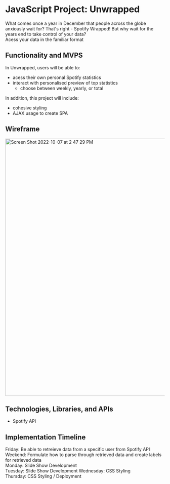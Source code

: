 # JavaScript Project: Unwrapped
What comes once a year in December that people across the globe anxiously wait for? That's right - Spotify Wrapped! But why wait for the years end to take control of your data?  
Acess your data in the familiar format 

## Functionality and MVPS
In Unwrapped, users will be able to:
- acess their own personal Spotify statistics
- interact with personalised preview of top statistics
  - choose between weekly, yearly, or total

In addition, this project will include:
- cohesive styling
- AJAX usage to create SPA 

## Wireframe
<img width="813" alt="Screen Shot 2022-10-07 at 2 47 29 PM" src="https://user-images.githubusercontent.com/65314998/195654795-eb2c4013-8126-41f4-8484-c501038c7ead.png">

## Technologies, Libraries, and APIs
- Spotify API

## Implementation Timeline
Friday: Be able to retreieve data from a specific user from Spotify API 
Weekend: Formulate how to parse through retrieved data and create labels for retrieved data  
Monday: Slide Show Development  
Tuesday: Slide Show Development
Wednesday: CSS Styling  
Thursday: CSS Styling / Deployment  

